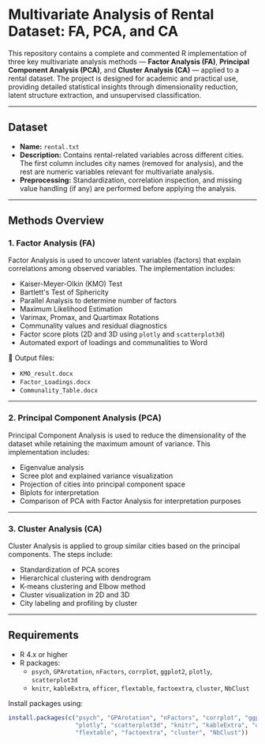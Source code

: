 # Multivariate Analysis of Rental Dataset: FA, PCA, and CA

This repository contains a complete and commented R implementation of three key multivariate analysis methods — **Factor Analysis (FA)**, **Principal Component Analysis (PCA)**, and **Cluster Analysis (CA)** — applied to a rental dataset. The project is designed for academic and practical use, providing detailed statistical insights through dimensionality reduction, latent structure extraction, and unsupervised classification.

---

## Dataset

- **Name:** `rental.txt`
- **Description:** Contains rental-related variables across different cities. The first column includes city names (removed for analysis), and the rest are numeric variables relevant for multivariate analysis.
- **Preprocessing:** Standardization, correlation inspection, and missing value handling (if any) are performed before applying the analysis.

---

## Methods Overview

### 1. Factor Analysis (FA)

Factor Analysis is used to uncover latent variables (factors) that explain correlations among observed variables. The implementation includes:

- Kaiser-Meyer-Olkin (KMO) Test
- Bartlett's Test of Sphericity
- Parallel Analysis to determine number of factors
- Maximum Likelihood Estimation
- Varimax, Promax, and Quartimax Rotations
- Communality values and residual diagnostics
- Factor score plots (2D and 3D using `plotly` and `scatterplot3d`)
- Automated export of loadings and communalities to Word

📄 Output files:
- `KMO_result.docx`
- `Factor_Loadings.docx`
- `Communality_Table.docx`

---

### 2. Principal Component Analysis (PCA)

Principal Component Analysis is used to reduce the dimensionality of the dataset while retaining the maximum amount of variance. This implementation includes:

- Eigenvalue analysis
- Scree plot and explained variance visualization
- Projection of cities into principal component space
- Biplots for interpretation
- Comparison of PCA with Factor Analysis for interpretation purposes

---

### 3. Cluster Analysis (CA)

Cluster Analysis is applied to group similar cities based on the principal components. The steps include:

- Standardization of PCA scores
- Hierarchical clustering with dendrogram
- K-means clustering and Elbow method
- Cluster visualization in 2D and 3D
- City labeling and profiling by cluster

---

## Requirements

- R 4.x or higher
- R packages:
  - `psych`, `GPArotation`, `nFactors`, `corrplot`, `ggplot2`, `plotly`, `scatterplot3d`
  - `knitr`, `kableExtra`, `officer`, `flextable`, `factoextra`, `cluster`, `NbClust`

Install packages using:

```r
install.packages(c("psych", "GPArotation", "nFactors", "corrplot", "ggplot2", 
                   "plotly", "scatterplot3d", "knitr", "kableExtra", "officer", 
                   "flextable", "factoextra", "cluster", "NbClust"))
